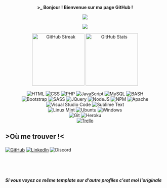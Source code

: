 
  
<p align=center>  <strong> >_ Bonjour ! Bienvenue sur ma page GitHub !</strong> <p>

<p align=center>  
  <img src='https://readme-typing-svg.herokuapp.com?color=%23D069F7&size=24&duration=4200&center=true&width=222&height=42&lines=Allan+THAMVONGS'>
<p>

<p align=center>  <strong>
<img src='https://komarev.com/ghpvc/?username=AllanEpitech&color=blueviolet&style=plastic'>
</strong> <p>

<div>
  <p align="center">
    <img height=165 src="https://github-readme-streak-stats.herokuapp.com?user=AllanEpitech&theme=radical&hide_border=true&date_format=j%20M%5B%20Y%5D&fire=DD2727&sideNums=BC2BFF" alt="GitHub Streak" />
    <img height=165  src="https://github-readme-stats.vercel.app/api?username=AllanEpitech&show_icons=true&theme=radical&count_private=true&hide_border=true" alt="GitHub Stats" />
  </p>
</div>


<p align='center'>
  <img alt='HTML' src='https://img.shields.io/badge/html5-%23E34F26.svg?style=for-the-badge&logo=html5&logoColor=white'/>
  <img alt='CSS' src='https://img.shields.io/badge/css3-%231572B6.svg?style=for-the-badge&logo=css3&logoColor=white'/>
  <img alt='PHP' src='https://img.shields.io/badge/PHP-777BB4?style=for-the-badge&logo=php&logoColor=white'/>
  <img alt='JavaScript' src='https://img.shields.io/badge/JavaScript-F7DF1E?style=for-the-badge&logo=javascript&logoColor=black'/>
  <img alt='MySQL' src='https://img.shields.io/badge/mysql-%2300f.svg?style=for-the-badge&logo=mysql&logoColor=white'/>
  <img alt='BASH' src='https://img.shields.io/badge/bash-3776AB?style=for-the-badge&logo=linux&logoColor=white'/>
  <br>
  <img alt='Bootstrap' src='https://img.shields.io/badge/bootstrap-%23563D7C.svg?style=for-the-badge&logo=bootstrap&logoColor=white'/>
  <img alt='SASS' src='https://img.shields.io/badge/SASS-hotpink.svg?style=for-the-badge&logo=SASS&logoColor=white'/>
  <img alt='JQuery' src='https://img.shields.io/badge/jquery-%230769AD.svg?style=for-the-badge&logo=jquery&logoColor=white'/>
  <img alt='NodeJS' src='https://img.shields.io/badge/node.js-6DA55F?style=for-the-badge&logo=node.js&logoColor=white'/>
  <img alt='NPM' src='https://img.shields.io/badge/NPM-%23000000.svg?style=for-the-badge&logo=npm&logoColor=white'/>
  <img alt='Apache' src='https://img.shields.io/badge/apache-%23D42029.svg?style=for-the-badge&logo=apache&logoColor=white'/>
  <br>
  <img alt='Visual Studio Code' src='https://img.shields.io/badge/Visual%20Studio%20Code-0078d7.svg?style=for-the-badge&logo=visual-studio-code&logoColor=white'/>
  <img alt='Sublime Text' src='https://img.shields.io/badge/sublime_text-%23575757.svg?style=for-the-badge&logo=sublime-text&logoColor=important'/>
  <br>
  <img alt='Linux Mint' src='https://img.shields.io/badge/Linux%20Mint-87CF3E?style=for-the-badge&logo=Linux%20Mint&logoColor=white'/>
  <img alt='Ubuntu' src='https://img.shields.io/badge/Ubuntu-E95420?style=for-the-badge&logo=ubuntu&logoColor=white'/>
  <img alt='Windows' src='https://img.shields.io/badge/Windows-0078D6?style=for-the-badge&logo=windows&logoColor=white'/>
  <br>
  <img alt='Git' src='https://img.shields.io/badge/git-%23F05033.svg?style=for-the-badge&logo=git&logoColor=white'/>
  <img alt='Heroku' src='https://img.shields.io/badge/heroku-%23430098.svg?style=for-the-badge&logo=heroku&logoColor=white'/>
  <br>
  <a href="https://trello.com/"><img alt='Trello' src='https://img.shields.io/badge/Trello-%23026AA7.svg?style=for-the-badge&logo=Trello&logoColor=white'/></a>
  </p>

## <p><strong>>Où me trouver !<</strong><p>
<a href="https://github.com/AllanEpitech"><img alt='GitHub' src='https://img.shields.io/badge/github (lol)-%23121011.svg?style=for-the-badge&logo=github&logoColor=white'/></a>
<a href="https://www.linkedin.com/in/allan-thamvongs-964007232"><img alt='LinkedIn' src='https://img.shields.io/badge/linkedin-%230077B5.svg?style=for-the-badge&logo=linkedin&logoColor=white'/></a>
<img alt='Discord' src='https://img.shields.io/badge/allanthamvongs-%237289DA.svg?style=for-the-badge&logo=discord&logoColor=white'/>

 <br/>

   <br/>
 <br/>
  
  <p><strong><i>Si vous voyez ce même template sur d'autre profiles c'est moi l'originale<i></strong></p>

</div>
